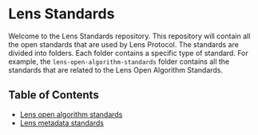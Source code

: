 # Lens Standards

Welcome to the Lens Standards repository. This repository will contain all the open standards that are used by Lens Protocol. The standards are divided into folders. Each folder contains a specific type of standard. For example, the `lens-open-algorithm-standards` folder contains all the standards that are related to the Lens Open Algorithm Standards.

## Table of Contents

- [Lens open algorithm standards](./lens-open-algorithm-standards/README.md)
- [Lens metadata standards](./lens-metadata-standards/README.md)
